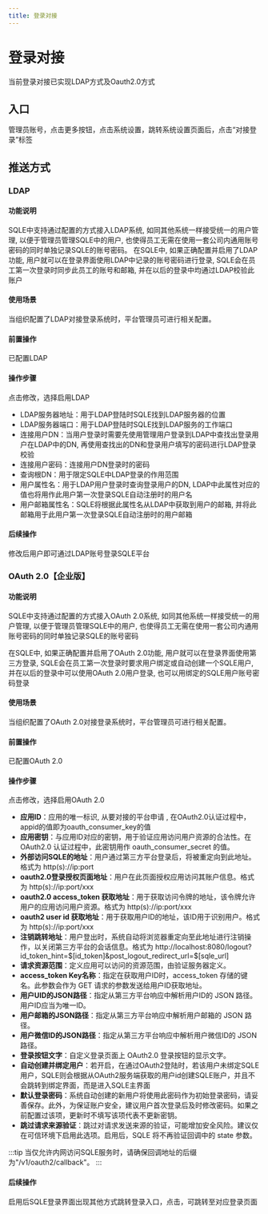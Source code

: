 ```yaml
---
title: 登录对接
---
```

# 登录对接
当前登录对接已实现LDAP方式及Oauth2.0方式
## 入口
管理员账号，点击更多按钮，点击系统设置，跳转系统设置页面后，点击“对接登录”标签


## 推送方式
### LDAP
#### 功能说明
SQLE中支持通过配置的方式接入LDAP系统, 如同其他系统一样接受统一的用户管理, 以便于管理员管理SQLE中的用户, 也使得员工无需在使用一套公司内通用账号密码的同时单独记录SQLE的账号密码。
在SQLE中, 如果正确配置并启用了LDAP功能, 用户就可以在登录界面使用LDAP中记录的账号密码进行登录, SQLE会在员工第一次登录时同步此员工的账号和邮箱, 并在以后的登录中均通过LDAP校验此账户

#### 使用场景
当组织配置了LDAP对接登录系统时，平台管理员可进行相关配置。

#### 前置操作
已配置LDAP

#### 操作步骤
点击修改，选择启用LDAP

* LDAP服务器地址：用于LDAP登陆时SQLE找到LDAP服务器的位置
* LDAP服务器端口：用于LDAP登陆时SQLE找到LDAP服务的工作端口
* 连接用户DN：当用户登录时需要先使用管理用户登录到LDAP中查找出登录用户在LDAP中的DN, 再使用查找出的DN和登录用户填写的密码进行LDAP登录校验
* 连接用户密码：连接用户DN登录时的密码
* 查询根DN：用于限定SQLE中LDAP登录的作用范围
* 用户属性名：用于LDAP用户登录时查询登录用户的DN, LDAP中此属性对应的值也将用作此用户第一次登录SQLE自动注册时的用户名
* 用户邮箱属性名：SQLE将根据此属性名从LDAP中获取到用户的邮箱, 并将此邮箱用于此用户第一次登录SQLE自动注册时的用户邮箱

#### 后续操作
修改后用户即可通过LDAP账号登录SQLE平台

### OAuth 2.0【企业版】
#### 功能说明
SQLE中支持通过配置的方式接入OAuth 2.0系统, 如同其他系统一样接受统一的用户管理, 以便于管理员管理SQLE中的用户, 也使得员工无需在使用一套公司内通用账号密码的同时单独记录SQLE的账号密码

在SQLE中, 如果正确配置并启用了OAuth 2.0功能, 用户就可以在登录界面使用第三方登录, SQLE会在员工第一次登录时要求用户绑定或自动创建一个SQLE用户, 并在以后的登录中可以使用OAuth 2.0用户登录, 也可以用绑定的SQLE用户账号密码登录

#### 使用场景
当组织配置了OAuth 2.0对接登录系统时，平台管理员可进行相关配置。

#### 前置操作
已配置OAuth 2.0

#### 操作步骤
点击修改，选择启用OAuth 2.0

* **应用ID**：应用的唯一标识, 从要对接的平台申请 , 在OAuth2.0认证过程中，appid的值即为oauth_consumer_key的值
* **应用密钥**：与应用ID对应的密钥，用于验证应用访问用户资源的合法性。在 OAuth2.0 认证过程中，此密钥用作 oauth_consumer_secret 的值。
* **外部访问SQLE的地址**：用户通过第三方平台登录后，将被重定向到此地址。格式为 http(s)://ip:port
* **oauth2.0登录授权页面地址**：用户在此页面授权应用访问其账户信息。格式为 http(s)://ip:port/xxx
* **oauth2.0 access_token 获取地址**：用于获取访问令牌的地址，该令牌允许用户的应用访问用户资源。格式为 http(s)://ip:port/xxx
* **oauth2 user id 获取地址**：用于获取用户ID的地址，该ID用于识别用户。格式为 http(s)://ip:port/xxx
* **注销跳转地址**：用户登出时，系统自动将浏览器重定向至此地址进行注销操作，以关闭第三方平台的会话信息。格式为 http://localhost:8080/logout?id_token_hint=$[id_token]&post_logout_redirect_url=$[sqle_url]
* **请求资源范围**：定义应用可以访问的资源范围，由验证服务器定义。
* **access_token Key名称**：指定在获取用户ID时，access_token 存储的键名。此参数会作为 GET 请求的参数发送给用户ID获取地址。
* **用户UID的JSON路径**：指定从第三方平台响应中解析用户ID的 JSON 路径。用户ID应当为唯一ID。
* **用户邮箱的JSON路径**：指定从第三方平台响应中解析用户邮箱的 JSON 路径。
* **用户微信ID的JSON路径**：指定从第三方平台响应中解析用户微信ID的 JSON 路径。
* **登录按钮文字**：自定义登录页面上 OAuth2.0 登录按钮的显示文字。
* **自动创建并绑定用户**：若开启，在通过OAuth2登陆时，若该用户未绑定SQLE用户，SQLE则会根据从OAuth2服务端获取的用户id创建SQLE账户，并且不会跳转到绑定界面，而是进入SQLE主界面
* **默认登录密码**：系统自动创建的新用户将使用此密码作为初始登录密码，请妥善保存。此外，为保证账户安全，建议用户首次登录后及时修改密码。如果之前配置过该项，更新时不填写该项代表不更新密钥。
* **跳过请求来源验证**：跳过对请求发送来源的验证，可能增加安全风险。建议仅在可信环境下启用此选项。启用后，SQLE 将不再验证回调中的 state 参数。

:::tip
当仅允许内网访问SQLE服务时，请确保回调地址的后缀为"/v1/oauth2/callback"。
:::

#### 后续操作
启用后SQLE登录界面出现其他方式跳转登录入口，点击，可跳转至对应登录页面
